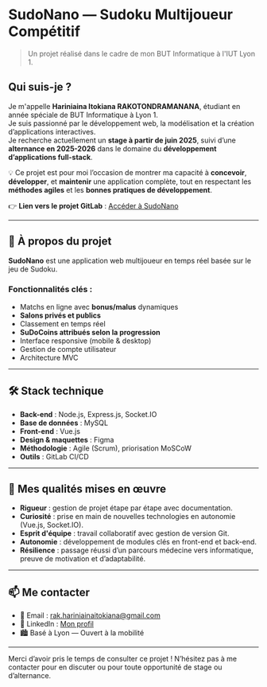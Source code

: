 # SudoNano — Sudoku Multijoueur Compétitif

> Un projet réalisé dans le cadre de mon BUT Informatique à l'IUT Lyon 1.

## Qui suis-je ?

Je m'appelle **Hariniaina Itokiana RAKOTONDRAMANANA**, étudiant en année spéciale de BUT Informatique à Lyon 1.  
Je suis passionné par le développement web, la modélisation et la création d’applications interactives.  
Je recherche actuellement un **stage à partir de juin 2025**, suivi d’une **alternance en 2025-2026** dans le domaine du **développement d’applications full-stack**.

💡 Ce projet est pour moi l’occasion de montrer ma capacité à **concevoir**, **développer**, et **maintenir** une application complète, tout en respectant les **méthodes agiles** et les **bonnes pratiques de développement**.

👉 **Lien vers le projet GitLab** : [Accéder à SudoNano](https://forge.univ-lyon1.fr/p2202482/sudonano)

---

## 🎯 À propos du projet

**SudoNano** est une application web multijoueur en temps réel basée sur le jeu de Sudoku.

### Fonctionnalités clés :
- Matchs en ligne avec **bonus/malus** dynamiques
- **Salons privés et publics**
- Classement en temps réel
- **SuDoCoins attribués selon la progression**
- Interface responsive (mobile & desktop)
- Gestion de compte utilisateur
- Architecture MVC

---

## 🛠️ Stack technique

- **Back-end** : Node.js, Express.js, Socket.IO
- **Base de données** : MySQL
- **Front-end** : Vue.js
- **Design & maquettes** : Figma
- **Méthodologie** : Agile (Scrum), priorisation MoSCoW
- **Outils** : GitLab CI/CD

---

## 💪 Mes qualités mises en œuvre

- **Rigueur** : gestion de projet étape par étape avec documentation.
- **Curiosité** : prise en main de nouvelles technologies en autonomie (Vue.js, Socket.IO).
- **Esprit d'équipe** : travail collaboratif avec gestion de version Git.
- **Autonomie** : développement de modules clés en front-end et back-end.
- **Résilience** : passage réussi d’un parcours médecine vers informatique, preuve de motivation et d’adaptabilité.

---

## 📫 Me contacter

- 📧 Email : rak.hariniainaitokiana@gmail.com  
- 🔗 LinkedIn : [Mon profil](https://www.linkedin.com/in/hariniaina-itokiana-rak/)  
- 🏙️ Basé à Lyon — Ouvert à la mobilité  

---

Merci d’avoir pris le temps de consulter ce projet ! N’hésitez pas à me contacter pour en discuter ou pour toute opportunité de stage ou d’alternance.

